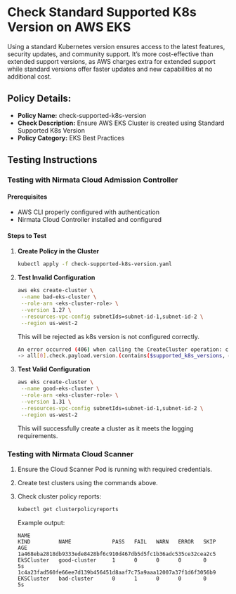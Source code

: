 # Check Standard Supported K8s Version on AWS EKS

Using a standard Kubernetes version ensures access to the latest features, security updates, and community support. It’s more cost-effective than extended support versions, as AWS charges extra for extended support while standard versions offer faster updates and new capabilities at no additional cost.

## Policy Details:

- **Policy Name:** check-supported-k8s-version
- **Check Description:** Ensure AWS EKS Cluster is created using Standard Supported K8s Version
- **Policy Category:** EKS Best Practices 
## Testing Instructions

### Testing with Nirmata Cloud Admission Controller

#### Prerequisites
- AWS CLI properly configured with authentication
- Nirmata Cloud Controller installed and configured

#### Steps to Test

1. **Create Policy in the Cluster**
   ```bash
   kubectl apply -f check-supported-k8s-version.yaml
   ```

2. **Test Invalid Configuration**
   ```bash
   aws eks create-cluster \
    --name bad-eks-cluster \
    --role-arn <eks-cluster-role> \
    --version 1.27 \
    --resources-vpc-config subnetIds=subnet-id-1,subnet-id-2 \
    --region us-west-2
   ```
   This will be rejected as k8s version is not configured correctly.
   ```bash
   An error occurred (406) when calling the CreateCluster operation: check-supported-k8s-version.check-supported-k8s-version TEST: -> Version specified must be one of these suppported versions ['1.29', '1.30', '1.31']
   -> all[0].check.payload.version.(contains($supported_k8s_versions, @)): Invalid value: false: Expected value: true
   ```

3. **Test Valid Configuration**
   ```bash
   aws eks create-cluster \
    --name good-eks-cluster \
    --role-arn <eks-cluster-role> \
    --version 1.31 \
    --resources-vpc-config subnetIds=subnet-id-1,subnet-id-2 \
    --region us-west-2
   ```
   This will successfully create a cluster as it meets the logging requirements.

### Testing with Nirmata Cloud Scanner

1. Ensure the Cloud Scanner Pod is running with required credentials.

2. Create test clusters using the commands above.

3. Check cluster policy reports:
   ```bash
   kubectl get clusterpolicyreports
   ```

   Example output:
   ```
   NAME                                                              KIND         NAME             PASS   FAIL   WARN   ERROR   SKIP   AGE
   1a468eba2818db9333ede8428bf6c910d467db5d5fc1b36adc535ce32cea2c5   EkSCluster   good-cluster     1      0      0      0       0      5s
   1c4a23fad560fe66ee7d139b456451d8aaf7c75a9aaa12007a37f1d6f3056b9   EKSCluster   bad-cluster      0      1      0      0       0      5s
   ```